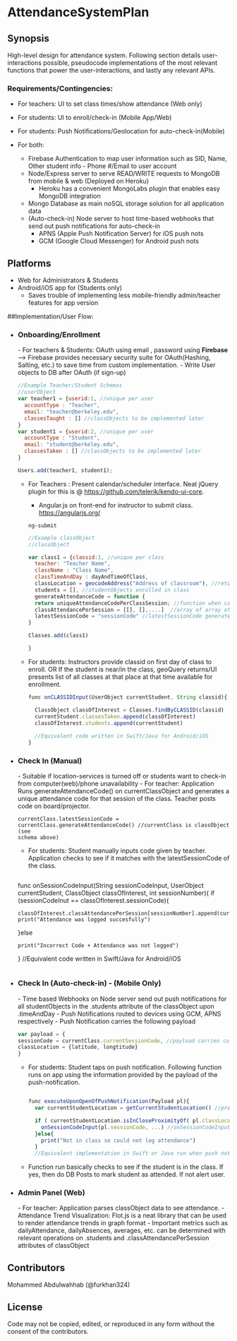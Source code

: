 # AttendanceSystemPlan

## Synopsis

High-level design for attendance system. Following section details user-interactions possible, pseudocode implementations of the most relevant functions that power the user-interactions, and lastly any relevant APIs.

<h3>Requirements/Contingencies:</h3>

- For teachers: UI to set class times/show attendance (Web only)
- For students: UI to enroll/check-in (Mobile App/Web) 
- For students: Push Notifications/Geolocation for auto-check-in(Mobile)
- For both:

  - Firebase Authentication to map user information such as SID, Name, Other student info - Phone #/Email to user account
  - Node/Express server to serve READ/WRITE requests to MongoDB from mobile & web (Deployed on Heroku)
    - Heroku has a convenient MongoLabs plugin that enables easy MongoDB integration
  - Mongo Database as main noSQL storage solution for all application data
  - (Auto-check-in) Node server to host time-based webhooks that send out push notifications for auto-check-in
    - APNS (Apple Push Notification Server) for iOS push nots
    - GCM (Google Cloud Messenger) for Android push nots
  
## Platforms

- Web for Administrators & Students
- Android/iOS app for (Students only)
  - Saves trouble of implementing less mobile-friendly admin/teacher features for app version

##Implementation/User Flow:

- <h3>Onboarding/Enrollment</h3>
  - For teachers & Students: OAuth using email , password using <b>Firebase</b> --> Firebase provides necessary security suite for OAuth(Hashing, Salting, etc.)
    to save time from custom implementation. 
  - Write User objects to DB after OAuth (if sign-up)
  
    ``` JavaScript 
    //Example Teacher/Student Schemas 
    //userObject
    var teacher1 = {userid:1, //unique per user
      accountType : "Teacher",
      email: "teacher@berkeley.edu",
      classesTaught : [] //classObjects to be implemented later
    }
    var student1 = {userid:2, //unique per user
      accountType : "Student",
      email: "student@berkeley.edu",
      classesTaken : [] //classObjects to be implemented later
    }
    
    Users.add(teacher1, student1);
    ```
  
  - For Teachers : Present calendar/scheduler interface. Neat jQuery plugin for this is  @ <a>https://github.com/telerik/kendo-ui-core</a>.
    - Angular.js on front-end for instructor to submit class. <a>https://angularjs.org/</a> 
    
    <code>ng-submit</code>
    
    ```JavaScript
    //Example classObject
    //classObject
    
    var class1 = {classid:1, //unique per class
      teacher: "Teacher Name",
      className : "Class Name",
      classTimeAndDay : dayAndTimeOfClass, 
      classLocation = geocodeAddress("Address of classroom"), //returns an object with Latitude and Longitude attributes
      students = [], //studentObjects enrolled in class
      generateAttendanceCode = function {
      return uniqueAttendanceCodePerClassSession; //function when called returns a unique attendance code per session of class, to be used later
      classAttendancePerSession = [[], [],....]  //array of array of userObjects who attend indexed session
      latestSessionCode = "sessionCode" //latestSessionCode generated
    }
    
    Classes.add(class1)
    
    }
    ```
    
  - For students: Instructors provide classid on first day of class to enroll. OR If the student is near/in the class, geoQuery returns/UI presents list of all classes at that place at that time available for enrollment.
  
    ```JavaScript
    func onCLASSIDInput(UserObject currentStudent, String classid){
    
      ClassObject classOfInterest = Classes.findByCLASSID(classid)
      currentStudent.classesTaken.append(classOfInterest)
      classOfInterest.students.append(currentStudent)
      
      //Equivalent code written in Swift/Java for Android/iOS
    }

    ```
- <h3> Check In (Manual)</h3>
  - Suitable if location-services is turned off or students want to check-in from computer(web)/phone unavailability
  - For teacher: Application Runs generateAttendanceCode() on currentClassObject and generates a unique attendance code for that session of the class.
  Teacher posts code on board/projector.
  
    <code>currentClass.latestSessionCode = currentClass.generateAttendanceCode()
  //currentClass is classObject (see schema above)
    </code>
  
  - For students: Student manually inputs code given by teacher. Application checks to see if it matches with the latestSessionCode of the class.
  
    ```JavaScript
  func onSessionCodeInput(String sessionCodeInput, UserObject currentStudent, ClassObject classOfInterest, int sessionNumber){
    if (sessionCodeInut == classOfInterest.sessionCode){
    
      classOfInterest.classAttendancePerSession[sessionNumber].append(currentStudent)
      print("Attendance was logged succesfully")
    }else
    
      print("Incorrect Code + Attendance was not logged")
  }
  //Equivalent code written in Swift/Java for Android/iOS

    ```
- <h3> Check In (Auto-check-in) - (Mobile Only) </h3>
  - Time based Webhooks on Node server send out push notifications for all studentObjects in the .students attribute of the classObject upon .timeAndDay 
  - Push Notifications routed to devices using GCM, APNS respectively
  - Push Notification carries the following payload
  
    ```JavaScript
  var payload = {
    sessionCode = currentClass.currentSessionCode, //payload carries currentClassSessionCode
    classLocation = {latitude, longtitude}
  }
    ```
  
  - For students: Student taps on push notification. Following function runs on app using the information provided by the payload of the push-notification.
    ```JavaScript
    
    func executeUponOpenOfPushNotification(Payload pl){
      var currentStudentLocation = getCurrentStudentLocation() //pretty obvious
    
      if ( currentStudentLocation.isInCloseProximityOf( pl.classLocation ) )
        onSessionCodeInput(pl.sessionCode, ...) //onSessionCodeInput() as defined above logs attendance
      }else{
        print("Not in class so could not log attendance")
      }
      //Equivalent implementation in Swift or Java run when push notification opened
    ```
    
  - Function run basically checks to see if the student is in the class. If yes, then do DB Posts to mark student as attended. 
  If not alert user.
  
- <h3>Admin Panel (Web)</h3>
  - For teacher: Application parses classObject data to see attendance. 
  - Attendance Trend Visualization: Flot.js is a neat library that can be used to render attendance trends in graph format
  - Important metrics such as dailyAttendance, dailyAbsences, averages, etc. can be determined with relevant operations on .students and .classAttendancePerSession attributes of classObject
  
## Contributors

Mohammed Abdulwahhab (@furkhan324)

## License

Code may not be copied, edited, or reproduced in any form without the consent of the contributors.



